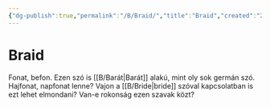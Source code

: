 ```yaml
---
{"dg-publish":true,"permalink":"/B/Braid/","title":"Braid","created":"2023-11-21T10:16","updated":"2024-10-24T16:24"}
---
```



# Braid

Fonat, befon. Ezen szó is [[B/Barát\|Barát]] alakú, mint oly sok germán szó. Hajfonat, napfonat lenne? Vajon a [[B/Bride\|bride]] szóval kapcsolatban is ezt lehet elmondani? Van-e rokonság ezen szavak közt?  
 